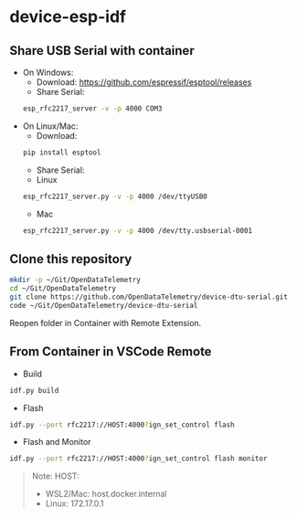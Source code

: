 # device-esp-idf

## Share USB Serial with container
* On Windows:
  - Download: https://github.com/espressif/esptool/releases
  - Share Serial:
  ```bash
  esp_rfc2217_server -v -p 4000 COM3
  ```
* On Linux/Mac:
  - Download:
  ```bash
  pip install esptool
  ```
  - Share Serial:
  * Linux
  ```bash
  esp_rfc2217_server.py -v -p 4000 /dev/ttyUSB0
  ```
  * Mac
  ```bash
  esp_rfc2217_server.py -v -p 4000 /dev/tty.usbserial-0001
  ```
## Clone this repository
```bash
mkdir -p ~/Git/OpenDataTelemetry
cd ~/Git/OpenDataTelemetry
git clone https://github.com/OpenDataTelemetry/device-dtu-serial.git
code ~/Git/OpenDataTelemetry/device-dtu-serial
```
Reopen folder in Container with Remote Extension.

## From Container in VSCode Remote
* Build
```bash
idf.py build
```
* Flash
```bash
idf.py --port rfc2217://HOST:4000?ign_set_control flash
```
* Flash and Monitor
```bash
idf.py --port rfc2217://HOST:4000?ign_set_control flash monitor
```

> Note:
>  HOST: 
>  * WSL2/Mac: host.docker.internal
>  * Linux: 172.17.0.1
